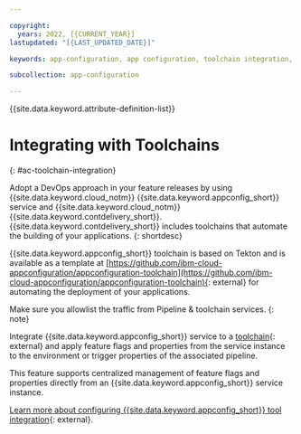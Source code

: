 ```yaml
---

copyright:
  years: 2022, [{CURRENT_YEAR}]
lastupdated: "[{LAST_UPDATED_DATE}]"

keywords: app-configuration, app configuration, toolchain integration, toolchain, devops, continuous delivery, tekton, otc

subcollection: app-configuration

---
```


{{site.data.keyword.attribute-definition-list}}

# Integrating with Toolchains
{: #ac-toolchain-integration}

Adopt a DevOps approach in your feature releases by using {{site.data.keyword.cloud_notm}} {{site.data.keyword.appconfig_short}} service and {{site.data.keyword.cloud_notm}} {{site.data.keyword.contdelivery_short}}. {{site.data.keyword.contdelivery_short}} includes toolchains that automate the building of your applications.
{: shortdesc}

{{site.data.keyword.appconfig_short}} toolchain is based on Tekton and is available as a template at [https://github.com/ibm-cloud-appconfiguration/appconfiguration-toolchain](https://github.com/ibm-cloud-appconfiguration/appconfiguration-toolchain){: external} for automating the deployment of your applications.

Make sure you allowlist the traffic from Pipeline & toolchain services.
{: note}

Integrate {{site.data.keyword.appconfig_short}} service to a [toolchain](/docs/ContinuousDelivery?topic=ContinuousDelivery-toolchains_getting_started&interface=ui){: external} and apply feature flags and properties from the service instance to the environment or trigger properties of the associated pipeline.

This feature supports centralized management of feature flags and properties directly from an {{site.data.keyword.appconfig_short}} service instance.

[Learn more about configuring {{site.data.keyword.appconfig_short}} tool integration](/docs/ContinuousDelivery?topic=ContinuousDelivery-app-configuration&interface=ui){: external}.
